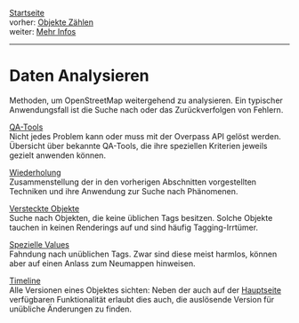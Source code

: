 [Startseite](../index.md)  
vorher: [Objekte Zählen](../counting/index.md)  
weiter: [Mehr Infos](../more_info/index.md)  

---

Daten Analysieren
=================

Methoden, um OpenStreetMap weitergehend zu analysieren.
Ein typischer Anwendungsfall ist die Suche nach oder das Zurückverfolgen von Fehlern.

[QA-Tools](qa_tools.md)  
Nicht jedes Problem kann oder muss mit der Overpass API gelöst werden.
Übersicht über bekannte QA-Tools, die ihre speziellen Kriterien jeweils gezielt anwenden können.

[Wiederholung](reminder.md)  
Zusammenstellung der in den vorherigen Abschnitten vorgestellten Techniken
und ihre Anwendung zur Suche nach Phänomenen.

[Versteckte Objekte](shy.md)  
Suche nach Objekten, die keine üblichen Tags besitzen.
Solche Objekte tauchen in keinen Renderings auf und sind häufig Tagging-Irrtümer.

[Spezielle Values](values.md)  
Fahndung nach unüblichen Tags.
Zwar sind diese meist harmlos, können aber auf einen Anlass zum Neumappen hinweisen.

[Timeline](timeline.md)  
Alle Versionen eines Objektes sichten:
Neben der auch auf der [Hauptseite](https://openstreetmap.org/) verfügbaren Funktionalität
erlaubt dies auch, die auslösende Version für unübliche Änderungen zu finden.
